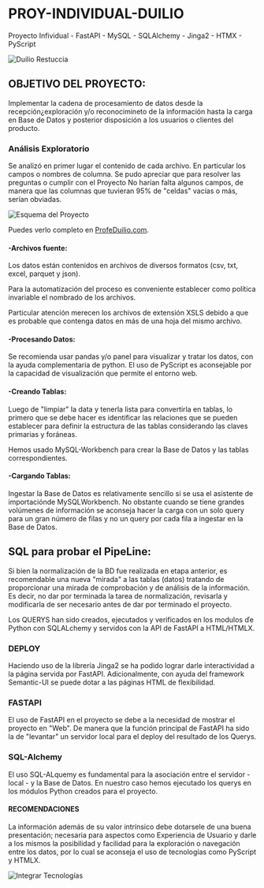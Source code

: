 # PROY-INDIVIDUAL-DUILIO
Proyecto Infividual - FastAPI - MySQL - SQLAlchemy - Jinga2 - HTMX - PyScript

![Duilio Restuccia](https://python.profeduilio.com/profeduilio.png)

## OBJETIVO DEL PROYECTO:

Implementar la cadena de procesamiento de datos desde la recepción¿exploración y/o reconocimineto de la información hasta la carga en Base de Datos y posterior disposición a los usuarios o clientes del producto.

### Análisis Exploratorio
Se analizó en primer lugar el contenido de cada archivo. En particular los campos o nombres de columna.
Se pudo apreciar que para resolver las preguntas o cumplir con el Proyecto No harían falta algunos campos, de manera que las columnas que tuvieran 95% de "celdas" vacías o más, serían obviadas.

![Esquema del Proyecto](https://python.profeduilio.com/flujo-proyecto-duilio.jpg)

Puedes verlo completo en [ProfeDuilio.com](https://python.profeduilio.com/flujo-proyecto-duilio.html).

#### -**Archivos fuente**:
Los datos están contenidos en archivos de diversos formatos (csv, txt, excel, parquet y json). 

Para la automatización del proceso es conveniente establecer como política invariable el nombrado de los archivos.

Particular atención merecen los archivos de extensión XSLS debido a que es probable que contenga datos en más de una hoja del mismo archivo.

#### -**Procesando Datos**:
Se recomienda usar pandas y/o panel para visualizar y tratar los datos, con la ayuda complementaria de python.
El uso de PyScript es aconsejable por la capacidad de visualización que permite el entorno web.

#### -**Creando Tablas**:

Luego de "limpiar" la data y tenerla lista para convertirla en tablas, lo primero que se debe hacer es identificar las relaciones que se pueden establecer para definir la estructura de las tablas considerando las claves primarias y foráneas.

Hemos usado MySQL-Workbench para crear la Base de Datos y las tablas correspondientes.

#### -**Cargando Tablas**:
Ingestar la Base de Datos es relativamente sencillo si se usa el asistente de importaciónde MySQLWorkbench.
No obstante cuando se tiene grandes volúmenes de información se aconseja hacer la carga con un solo query para un gran número de filas y no un query por cada fila a ingestar en la Base de Datos.

## SQL para probar el PipeLine:
Si bien la normalización de la BD fue realizada en etapa anterior, es recomendable una nueva "mirada" a las tablas (datos) tratando de proporcionar una mirada de comprobación y de análisis de la información.
Es decir, no dar por terminada la tarea de normalización, revisarla y modificarla de ser necesario antes de dar por terminado el proyecto.

Los QUERYS han sido creados, ejecutados y verificados en los modulos ďe Python con SQLALchemy y servidos con la API de FastAPI a HTML/HTMLX.

### DEPLOY
Haciendo uso de la librería Jinga2 se ha podido lograr darle interactividad a la página servida por FastAPI.
Adicionalmente, con ayuda del framework Semantic-UI se puede dotar a las páginas HTML de flexibilidad.

### FASTAPI
El uso de FastAPI en el proyecto se debe a la necesidad de mostrar el proyecto en "Web".
De manera que la función principal de FastAPI ha sido la de "levantar" un servidor local para el deploy del resultado de los Querys.


### SQL-Alchemy
El uso SQL-ALquemy es fundamental para la asociación entre el servidor - local - y la Base de Datos.
En nuestro caso hemos ejecutado los querys  en los módulos Python creados para el proyecto.


#### RECOMENDACIONES
La información además de su valor intrínsico debe dotarsele de una buena presentación; necesaria para aspectos como Experiencia de Usuario y darle a los mismos la posibilidad y facilidad para la exploración o navegación entre los datos, por lo cual se aconseja el uso de tecnologías como PyScript y HTMLX.

![Integrar Tecnologías](https://python.profeduilio.com/integrar-tecnologias.jpg)
